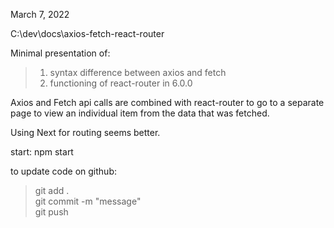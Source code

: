 March 7, 2022

C:\dev\docs\axios-fetch-react-router

Minimal presentation of:
> 1. syntax difference between axios and fetch
> 2. functioning of react-router in 6.0.0

Axios and Fetch api calls are combined with react-router to
go to a separate page to view an individual item from the
data that was fetched.

Using Next for routing seems better.

start:
    npm start

to update code on github:
> git add .  
> git commit -m "message"  
> git push


